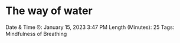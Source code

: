 # The way of water

Date & Time ⏰: January 15, 2023 3:47 PM
Length (Minutes): 25
Tags: Mindfulness of Breathing